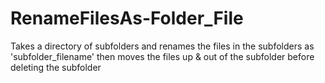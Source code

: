 # RenameFilesAs-Folder_File
Takes a directory of subfolders and renames the files in the subfolders as 'subfolder_filename' then moves the files up &amp; out of the subfolder before deleting the subfolder
